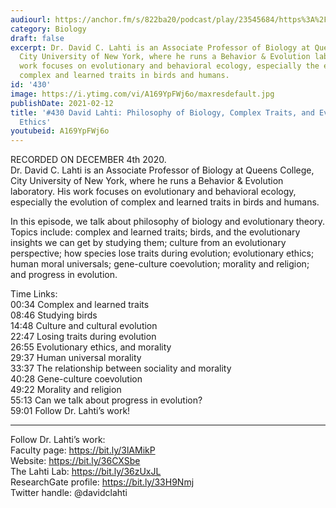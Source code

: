 ```yaml
---
audiourl: https://anchor.fm/s/822ba20/podcast/play/23545684/https%3A%2F%2Fd3ctxlq1ktw2nl.cloudfront.net%2Fstaging%2F2020-11-5%2F39e09831-cdd1-95e6-4a3e-0bea3ab889ab.m4a
category: Biology
draft: false
excerpt: Dr. David C. Lahti is an Associate Professor of Biology at Queens College,
  City University of New York, where he runs a Behavior & Evolution laboratory. His
  work focuses on evolutionary and behavioral ecology, especially the evolution of
  complex and learned traits in birds and humans.
id: '430'
image: https://i.ytimg.com/vi/A169YpFWj6o/maxresdefault.jpg
publishDate: 2021-02-12
title: '#430 David Lahti: Philosophy of Biology, Complex Traits, and Evolutionary
  Ethics'
youtubeid: A169YpFWj6o
---
```

<div class="timelinks">

RECORDED ON DECEMBER 4th 2020.  
Dr. David C. Lahti is an Associate Professor of Biology at Queens College, City University of New York, where he runs a Behavior & Evolution laboratory. His work focuses on evolutionary and behavioral ecology, especially the evolution of complex and learned traits in birds and humans.

In this episode, we talk about philosophy of biology and evolutionary theory. Topics include: complex and learned traits; birds, and the evolutionary insights we can get by studying them; culture from an evolutionary perspective; how species lose traits during evolution; evolutionary ethics; human moral universals; gene-culture coevolution; morality and religion; and progress in evolution.

Time Links:  
<time>00:34</time> Complex and learned traits  
<time>08:46</time> Studying birds  
<time>14:48</time> Culture and cultural evolution  
<time>22:47</time> Losing traits during evolution  
<time>26:55</time> Evolutionary ethics, and morality  
<time>29:37</time> Human universal morality  
<time>33:37</time> The relationship between sociality and morality  
<time>40:28</time> Gene-culture coevolution  
<time>49:22</time> Morality and religion  
<time>55:13</time> Can we talk about progress in evolution?  
<time>59:01</time> Follow Dr. Lahti’s work!

---

Follow Dr. Lahti’s work:  
Faculty page: https://bit.ly/3lAMikP  
Website: https://bit.ly/36CXSbe  
The Lahti Lab: https://bit.ly/36zUxJL  
ResearchGate profile: https://bit.ly/33H9Nmj  
Twitter handle: @davidclahti
</div>

